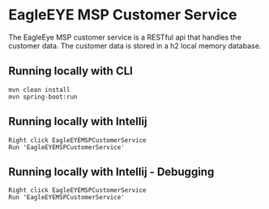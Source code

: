# EagleEYE MSP Customer Service

The EagleEye MSP customer service is a RESTful api that handles the customer data. 
The customer data is stored in a h2 local memory database.


## Running locally with CLI

```
mvn clean install
mvn spring-boot:run
```

## Running locally with Intellij

```
Right click EagleEYEMSPCustomerService
Run 'EagleEYEMSPCustomerService'
```

## Running locally with Intellij - Debugging

```
Right click EagleEYEMSPCustomerService
Run 'EagleEYEMSPCustomerService'
```